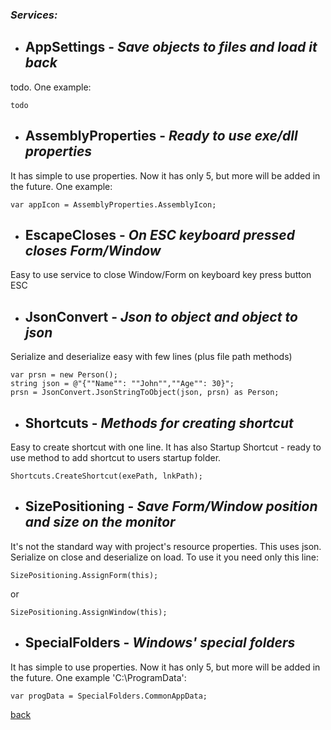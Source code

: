 ### *Services:*

- ## AppSettings - *Save objects to files and load it back*

todo. One example:

```
todo
```

- ## AssemblyProperties - *Ready to use exe/dll properties*

It has simple to use properties. Now it has only 5, but more will be added in the future. One example:

```
var appIcon = AssemblyProperties.AssemblyIcon;
```

- ## EscapeCloses - *On ESC keyboard pressed closes Form/Window*

Easy to use service to close Window/Form on keyboard key press button ESC

- ## JsonConvert - *Json to object and object to json*

Serialize and deserialize easy with few lines (plus file path methods)

```
var prsn = new Person();
string json = @"{""Name"": ""John"",""Age"": 30}";
prsn = JsonConvert.JsonStringToObject(json, prsn) as Person;
```

- ## Shortcuts - *Methods for creating shortcut*

Easy to create shortcut with one line. It has also Startup Shortcut - ready to use method to add shortcut to users startup folder.

```
Shortcuts.CreateShortcut(exePath, lnkPath);
```

- ## SizePositioning - *Save Form/Window position and size on the monitor*

It's not the standard way with project's resource  properties. This uses json. Serialize on close and deserialize on load. To use it you need only this line:

```
SizePositioning.AssignForm(this);
```
or
```
SizePositioning.AssignWindow(this);
```

- ## SpecialFolders - *Windows' special folders*

It has simple to use properties. Now it has only 5, but more will be added in the future. One example 'C:\ProgramData':

```
var progData = SpecialFolders.CommonAppData;
```

[back](https://github.com/minkostaev/Forms.Wpf.Mls.Tools)

